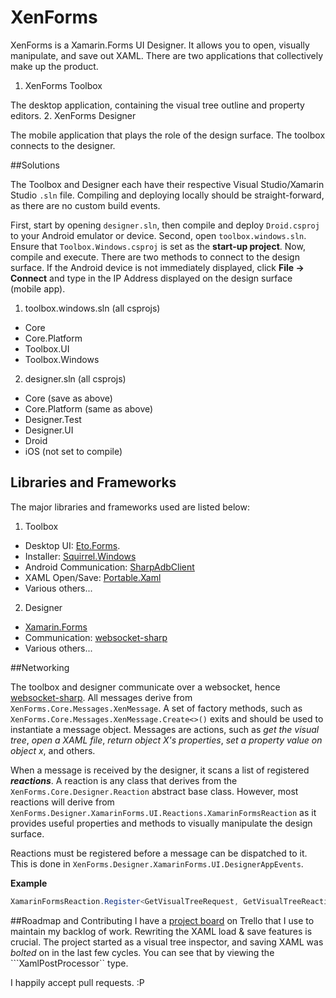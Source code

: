 # XenForms

XenForms is a Xamarin.Forms UI Designer. It allows you to open, visually manipulate, and save out XAML. There are two applications that collectively make up the product.

1. XenForms Toolbox
 
 The desktop application, containing the visual tree outline and property editors.
2. XenForms Designer

 The mobile application that plays the role of the design surface. The toolbox connects to the designer.
 
##Solutions

The Toolbox and Designer each have their respective Visual Studio/Xamarin Studio ```.sln``` file. Compiling and deploying locally should be straight-forward, as there are no custom build events.

First, start by opening ```designer.sln```, then compile and deploy ```Droid.csproj``` to your Android emulator or device.
Second, open ```toolbox.windows.sln```. Ensure that ```Toolbox.Windows.csproj``` is set as the **start-up project**. Now, compile and execute. There are two methods to connect to the design surface. If the Android device is not immediately displayed, click **File -> Connect** and type in the IP Address displayed on the design surface (mobile app).

1. toolbox.windows.sln (all csprojs)
  * Core
  * Core.Platform
  * Toolbox.UI
  * Toolbox.Windows
2. designer.sln (all csprojs)
 * Core (save as above)
 * Core.Platform (same as above)
 * Designer.Test
 * Designer.UI
 * Droid
 * iOS (not set to compile)

## Libraries and Frameworks
The major libraries and frameworks used are listed below:

1. Toolbox

 * Desktop UI: [Eto.Forms](https://github.com/picoe/Eto).
 * Installer: [Squirrel.Windows](https://github.com/Squirrel/Squirrel.Windows)
 * Android Communication: [SharpAdbClient](https://github.com/quamotion/madb)
 * XAML Open/Save: [Portable.Xaml](https://github.com/michaeled/Portable.Xaml)
 * Various others...

2. Designer

 * [Xamarin.Forms](https://www.xamarin.com/)
 * Communication: [websocket-sharp](https://github.com/sta/websocket-sharp)
 * Various others...

##Networking

The toolbox and designer communicate over a websocket, hence [websocket-sharp](https://github.com/sta/websocket-sharp). All messages derive from ```XenForms.Core.Messages.XenMessage```. A set of factory methods, such as ```XenForms.Core.Messages.XenMessage.Create<>()``` exits and should be used to instantiate a message object. Messages are actions, such as *get the visual tree*, *open a XAML file*, *return object X's properties*, *set a property value on object x*, and others.

When a message is received by the designer, it scans a list of registered ***reactions***. A reaction is any class that derives from the ```XenForms.Core.Designer.Reaction``` abstract base class. However, most reactions will derive from ```XenForms.Designer.XamarinForms.UI.Reactions.XamarinFormsReaction``` as it provides useful properties and methods to visually manipulate the design surface.

Reactions must be registered before a message can be dispatched to it. This is done in ```XenForms.Designer.XamarinForms.UI.DesignerAppEvents```.

**Example**

```cs
XamarinFormsReaction.Register<GetVisualTreeRequest, GetVisualTreeReaction<VisualElement>>(page);
```

##Roadmap and Contributing 
I have a [project board](https://trello.com/b/dAZJ4QkT/xenforms-beta-roadmap) on Trello that I use to maintain my backlog of work. Rewriting the XAML load & save features is crucial. The project started as a visual tree inspector, and saving XAML was *bolted* on in the last few cycles. You can see that by viewing the ```XamlPostProcessor`` type.

I happily accept pull requests. :P
